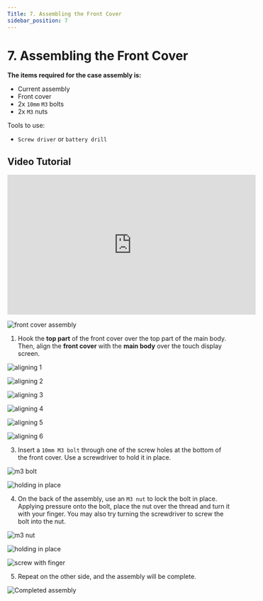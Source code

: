 ```yaml
---
Title: 7. Assembling the Front Cover
sidebar_position: 7
---
```


# 7. Assembling the Front Cover

**The items required for the case assembly is:**

- Current assembly
- Front cover
- 2x `10mm` `M3` bolts
- 2x `M3` nuts

Tools to use:

- `Screw driver` or `battery drill`

## Video Tutorial

<iframe width="560" height="315" src="https://www.youtube.com/embed/SrRH9wOQwfQ" title="YouTube video player" frameborder="0" allow="accelerometer; autoplay; clipboard-write; encrypted-media; gyroscope; picture-in-picture" allowfullscreen></iframe>

![front cover assembly](/img/assembly/fc1.png)

1. Hook the **top part** of the front cover over the top part of the main body. Then, align the **front cover** with the **main body** over the touch display screen.

![aligning 1](/img/assembly/fc2.png)

![aligning 2](/img/assembly/fc3.png)

![aligning 3](/img/assembly/fc4.png)

![aligning 4](/img/assembly/fc6.png)

![aligning 5](/img/assembly/fc7.png)

![aligning 6](/img/assembly/fc8.png)

3. Insert a `10mm M3 bolt` through one of the screw holes at the bottom of the front cover. Use a screwdriver to hold it in place.

![m3 bolt](/img/assembly/fc9.png)

![holding in place](/img/assembly/fc10.png)

4. On the back of the assembly, use an `M3 nut` to lock the bolt in place. Applying pressure onto the bolt, place the nut over the thread and turn it with your finger. You may also try turning the screwdriver to screw the bolt into the nut.

![m3 nut](/img/assembly/fc11.png)

![holding in place](/img/assembly/fc12.png)

![screw with finger](/img/assembly/fc14.png)

5. Repeat on the other side, and the assembly will be complete.

![Completed assembly](/img/assembly/fc15.png)
